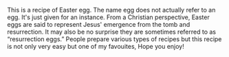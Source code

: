 This is a recipe of Easter egg. The name egg does not actually refer to an egg. It's just given for an instance. From a Christian perspective, Easter eggs are said to represent Jesus' emergence from the tomb and resurrection.  It may also be no surprise they are sometimes referred to as “resurrection eggs.”
People prepare various types of recipes but this recipe is not only very easy but one of my favouites, Hope you enjoy!